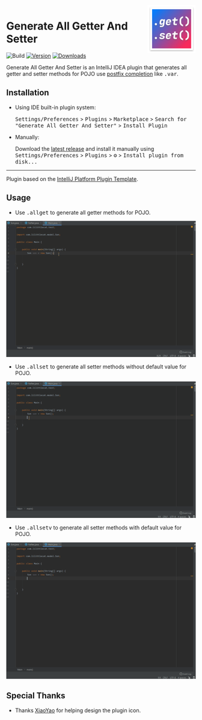 <img src="src/main/resources/META-INF/pluginIcon.svg" align="right" width="128" height="128"/>

# Generate All Getter And Setter

![Build](https://github.com/LiLittleCat/intellij-generate-all-getter-and-setter/workflows/Build/badge.svg)
[![Version](https://img.shields.io/jetbrains/plugin/v/18969-generate-all-getter-and-setter.svg)](https://plugins.jetbrains.com/plugin/18969-generate-all-getter-and-setter)
[![Downloads](https://img.shields.io/jetbrains/plugin/d/18969-generate-all-getter-and-setter.svg)](https://plugins.jetbrains.com/plugin/18969-generate-all-getter-and-setter)

Generate All Getter And Setter is an IntelliJ IDEA plugin that generates all getter and setter methods for POJO
use [postfix completion](https://www.jetbrains.com/help/idea/settings-postfix-completion.html) like
<kbd>.var</kbd>.

[comment]: <> (<!-- Plugin description -->)

[comment]: <> (This Fancy IntelliJ Platform Plugin is going to be your implementation of the brilliant ideas that you have.)

[comment]: <> (This specific section is a source for the [plugin.xml]&#40;/src/main/resources/META-INF/plugin.xml&#41; file which will be extracted by the [Gradle]&#40;/build.gradle.kts&#41; during the build process.)

[comment]: <> (To keep everything working, do not remove `<!-- ... -->` sections. )

[comment]: <> (<!-- Plugin description end -->)

## Installation

- Using IDE built-in plugin system:

  <kbd>Settings/Preferences</kbd> > <kbd>Plugins</kbd> > <kbd>Marketplace</kbd> > <kbd>Search for "Generate All Getter And Setter"</kbd> >
  <kbd>Install Plugin</kbd>

- Manually:

  Download the [latest release](https://plugins.jetbrains.com/plugin/18969-generate-all-getter-and-setter/versions)
  and install it manually using
  <kbd>Settings/Preferences</kbd> > <kbd>Plugins</kbd> > <kbd>⚙️</kbd> > <kbd>Install plugin from disk...</kbd>

---
Plugin based on the [IntelliJ Platform Plugin Template][template].
## Usage

- Use <kbd>.allget</kbd> to generate all getter methods for POJO.

![example-allget](example/GenerateAllGetter.gif)

- Use <kbd>.allset</kbd> to generate all setter methods without default value for POJO.

![example-allset](example/GenerateAllSetterWithoutDefaultValue.gif)

- Use <kbd>.allsetv</kbd> to generate all setter methods with default value for POJO.

![example-allsetv](example/GenerateAllSetterWithDefaultValue.gif)


## Special Thanks

- Thanks [XiaoYao][XiaoYao's link] for helping design the plugin icon.

[XiaoYao's link]: https://space.bilibili.com/15765234

[template]: https://github.com/JetBrains/intellij-platform-plugin-template


